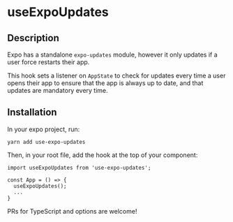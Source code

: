 # useExpoUpdates

## Description

Expo has a standalone `expo-updates` module, however it only updates if a user force restarts their app.

This hook sets a listener on `AppState` to check for updates every time a user opens their app to ensure that the app is always up to date, and that updates are mandatory every time.

## Installation

In your expo project, run:

```
yarn add use-expo-updates
```

Then, in your root file, add the hook at the top of your component:

```
import useExpoUpdates from 'use-expo-updates';

const App = () => {
  useExpoUpdates();
  ...
}
```

PRs for TypeScript and options are welcome!
